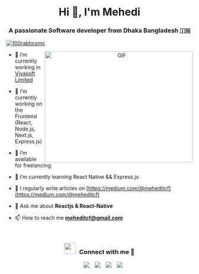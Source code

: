 <h1 align="center">Hi 👋, I'm Mehedi</h1>
<h3 align="center">A passionate Software developer from Dhaka Bangladesh &#127470;&#127475</h3>

<p align="left"> <a href="https://twitter.com/mehedi_zamadar" target="blank"><img src="https://img.shields.io/twitter/follow/mehedi_zamadar?logo=twitter&style=for-the-badge" alt="100rabhcsmc" /></a> </p>

<a target="_blank" align="center">
  <img align="right" top="500" height="300" width="400" alt="GIF" src="https://media.giphy.com/media/SWoSkN6DxTszqIKEqv/giphy.gif">
</a>

- 🔭 I’m currently working in <a href="https://www.vivasoftltd.com/" target="blank">Vivasoft Limited</a>

- 🌱 I’m currently working on the Frontend (React, Node.js, Next.js, Express.js)

- 🤝 I’m available for freelancing.

- 🌱 I’m currently learning React Native && Express.js

- 📝 I regularly write articles on [https://medium.com/@meheditcf](https://medium.com/@meheditcf)

- 💬 Ask me about **Reactjs & React-Native**

- 📫 How to reach me **meheditcf@gmail.com**

<br/>
<h3 align="center" > <img src="https://media.giphy.com/media/iY8CRBdQXODJSCERIr/giphy.gif" width="30" height="30" style="margin-right: 10px;">Connect with me 🤝 </h3>

<p align="center">

 <div align="center"  class="icons-social" style="margin-left: 10px;">
        <a style="margin-left: 10px;"  target="_blank" href="https://www.linkedin.com/in/meheditcf/">
			<img src="https://img.icons8.com/doodle/40/000000/linkedin--v2.png"></a>
        <a style="margin-left: 10px;" target="_blank" href="https://github.com/meheditcf">
		<img src="https://img.icons8.com/doodle/40/000000/github--v1.png"></a>
		<a style="margin-left: 10px;" target="_blank" href="https://stackoverflow.com/users/12100625/mehedi-zamadar">
				<img src="https://img.icons8.com/external-tal-revivo-color-tal-revivo/40/000000/external-stack-overflow-is-a-question-and-answer-site-for-professional-logo-color-tal-revivo.png"></a>
		<a style="margin-left: 10px;" target="_blank" href="https://twitter.com/mehedi_zamadar">
			<img src="https://img.icons8.com/doodle/1x/twitter-squared--v2.png" ></a>

</p>
